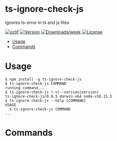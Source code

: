ts-ignore-check-js
==================

ignores ts-error in ts and js files

[![oclif](https://img.shields.io/badge/cli-oclif-brightgreen.svg)](https://oclif.io)
[![Version](https://img.shields.io/npm/v/ts-ignore-check-js.svg)](https://npmjs.org/package/ts-ignore-check-js)
[![Downloads/week](https://img.shields.io/npm/dw/ts-ignore-check-js.svg)](https://npmjs.org/package/ts-ignore-check-js)
[![License](https://img.shields.io/npm/l/ts-ignore-check-js.svg)](https://github.com/vbUNext/ts-ignore-check-js/blob/master/package.json)

<!-- toc -->
* [Usage](#usage)
* [Commands](#commands)
<!-- tocstop -->
# Usage
<!-- usage -->
```sh-session
$ npm install -g ts-ignore-check-js
$ ts-ignore-check-js COMMAND
running command...
$ ts-ignore-check-js (-v|--version|version)
ts-ignore-check-js/0.0.5 darwin-x64 node-v10.15.3
$ ts-ignore-check-js --help [COMMAND]
USAGE
  $ ts-ignore-check-js COMMAND
...
```
<!-- usagestop -->
# Commands
<!-- commands -->

<!-- commandsstop -->
